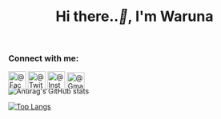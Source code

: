 <h1 align="center"><br>Hi there..<i>&#128075;</i>, I'm Waruna<br><br></h1>

<h3>Connect with me:</h3>
<div style="position: absolute;">
  <a href="https://www.facebook.com/warunasri.wickramasinghe">
    <img src="https://user-images.githubusercontent.com/88454334/161738462-acc7cbe9-422d-439c-bf4b-62771a958cbe.png" width="35px" height="35px" alt="@Facebook">
  </a>
  <a href="https://twitter.com/WarunaSriWickr1">
    <img src="https://user-images.githubusercontent.com/88454334/161741554-3aa0a534-650d-46f5-b4fe-fcd2b6968d51.png" width="35px" height="35px" alt="@Twitter">
  </a>
  <a href="https://www.instagram.com/waruna_22/">
    <img src="https://user-images.githubusercontent.com/88454334/161740143-c27d9998-7580-4ee6-b220-aa21975d54a6.png" width="35px" height="35px" alt="@Instagram">
  </a>
  <a href="mailto:warunasri44@gmail.com">
    <img src="https://user-images.githubusercontent.com/88454334/161742040-5d3f56b8-1f75-4c13-9927-ab77ea703906.png" width="35px" height="33.5px" alt="@Gmail">
  </a>
</div><br>

![Anurag's GitHub stats](https://github-readme-stats.vercel.app/api?username=Waruna00&theme=default_icons=true)

[![Top Langs](https://github-readme-stats.vercel.app/api/top-langs/?username=Waruna00&layout=compact)](https://github.com/anuraghazra/github-readme-stats)

<!---
Waruna00/Waruna00 is a ✨ special ✨ repository because its `README.md` (this file) appears on your GitHub profile.
You can click the Preview link to take a look at your changes.
--->
